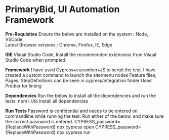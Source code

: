 # PrimaryBid, UI Automation Framework

**Pre-Requisites**
Ensure the below are installed on the system :
Node, VSCode,  
Latest Browser versions : Chrome, Firefox, IE, Edge

**IDE**
Visual Studio Code,
Install the recommended extensions from Visual Studio Code when prompted.

**Framework**
I have used Cypress+cucumber+JS to script the test.
I have created a custom command to launch the site/menu nodes
Feature files, Pages, StepDefinitions can be seen in cypress/integration folder
Used Prettier for linting

**Dependencies**
Run the below to install all the dependencies and run the tests:
npm i  //to install all dependencies

**Run Tests**
Password is confidential and needs to be entered on commandline while running the test:
Run either of the below, and make sure the correct password is entered.
CYPRESS_password={ReplaceWithPassword} npx cypress open
CYPRESS_password={ReplaceWithPassword} npx cypress run

